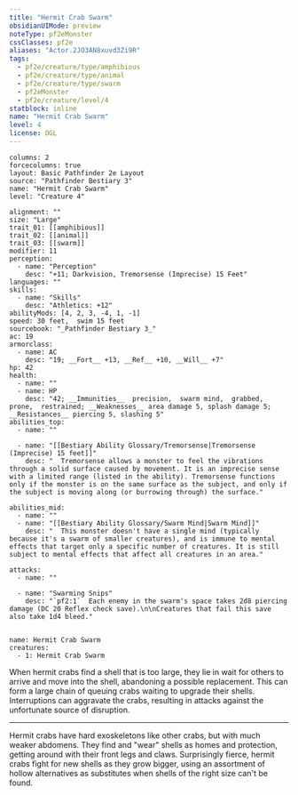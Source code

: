 ```yaml
---
title: "Hermit Crab Swarm"
obsidianUIMode: preview
noteType: pf2eMonster
cssClasses: pf2e
aliases: "Actor.2JO3AN8xuvd3Zi9R" 
tags:
  - pf2e/creature/type/amphibious
  - pf2e/creature/type/animal
  - pf2e/creature/type/swarm
  - pf2eMonster
  - pf2e/creature/level/4
statblock: inline
name: "Hermit Crab Swarm"
level: 4
license: OGL
---
```


```statblock
columns: 2
forcecolumns: true
layout: Basic Pathfinder 2e Layout
source: "Pathfinder Bestiary 3"
name: "Hermit Crab Swarm"
level: "Creature 4"

alignment: ""
size: "Large"
trait_01: [[amphibious]]
trait_02: [[animal]]
trait_03: [[swarm]]
modifier: 11
perception:
  - name: "Perception"
    desc: "+11; Darkvision, Tremorsense (Imprecise) 15 Feet"
languages: ""
skills:
  - name: "Skills"
    desc: "Athletics: +12"
abilityMods: [4, 2, 3, -4, 1, -1]
speed: 30 feet,  swim 15 feet
sourcebook: "_Pathfinder Bestiary 3_"
ac: 19
armorclass:
  - name: AC
    desc: "19; __Fort__ +13, __Ref__ +10, __Will__ +7"
hp: 42
health:
  - name: ""
  - name: HP
    desc: "42; __Immunities__  precision,  swarm mind,  grabbed,  prone,  restrained; __Weaknesses__ area damage 5, splash damage 5; __Resistances__ piercing 5, slashing 5"
abilities_top:
  - name: ""

  - name: "[[Bestiary Ability Glossary/Tremorsense|Tremorsense (Imprecise) 15 feet]]"
    desc: "  Tremorsense allows a monster to feel the vibrations through a solid surface caused by movement. It is an imprecise sense with a limited range (listed in the ability). Tremorsense functions only if the monster is on the same surface as the subject, and only if the subject is moving along (or burrowing through) the surface."

abilities_mid:
  - name: ""
  - name: "[[Bestiary Ability Glossary/Swarm Mind|Swarm Mind]]"
    desc: "  This monster doesn't have a single mind (typically because it's a swarm of smaller creatures), and is immune to mental effects that target only a specific number of creatures. It is still subject to mental effects that affect all creatures in an area."

attacks:
  - name: ""

  - name: "Swarming Snips"
    desc: "`pf2:1`  Each enemy in the swarm's space takes 2d8 piercing damage (DC 20 Reflex check save).\n\nCreatures that fail this save also take 1d4 bleed."
 
```

```encounter-table
name: Hermit Crab Swarm
creatures:
  - 1: Hermit Crab Swarm
```



When hermit crabs find a shell that is too large, they lie in wait for others to arrive and move into the shell, abandoning a possible replacement. This can form a large chain of queuing crabs waiting to upgrade their shells. Interruptions can aggravate the crabs, resulting in attacks against the unfortunate source of disruption.

* * *

Hermit crabs have hard exoskeletons like other crabs, but with much weaker abdomens. They find and "wear" shells as homes and protection, getting around with their front legs and claws. Surprisingly fierce, hermit crabs fight for new shells as they grow bigger, using an assortment of hollow alternatives as substitutes when shells of the right size can't be found.
